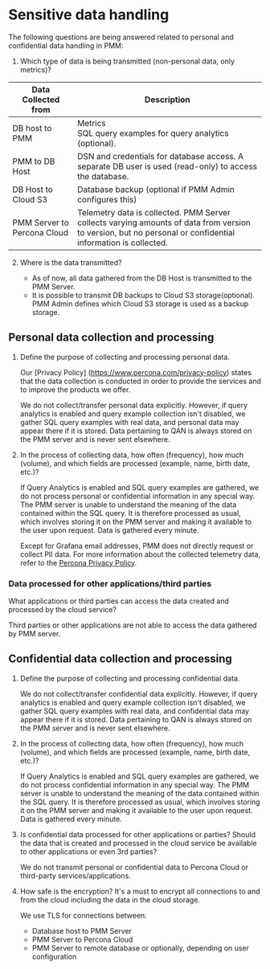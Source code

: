 # Sensitive data handling

The following questions are being answered related to personal and confidential data handling in PMM:

1. Which type of data is being transmitted (non-personal data, only metrics)?


| **Data Collected from**                                         | **Description**
| --------------------------------------------------------------- | ------------------------------------------------------
| DB host to PMM                                                  | Metrics <br /> SQL query examples for query analytics (optional).
| PMM to DB Host                                       | DSN and credentials for database access. A separate DB user is used (read-only) to access the database.
| DB Host to Cloud S3                                   | Database backup (optional if PMM Admin configures this)
| PMM Server to Percona Cloud                           |     Telemetry data is collected. PMM Server collects varying amounts of data from version to version, but no personal or confidential information is collected.



2. Where is the data transmitted?

    - As of now, all data gathered from the DB Host is transmitted to the PMM Server.
    - It is possible to transmit DB backups to Cloud S3 storage(optional). PMM Admin defines which Cloud S3 storage is used as a backup storage.

## Personal data collection and processing 

1. Define the purpose of collecting and processing personal data.

    Our [Privacy Policy] (https://www.percona.com/privacy-policy) states that the data collection is conducted in order to provide the services and to improve the products we offer.

    We do not collect/transfer personal data explicitly. However, if query analytics is enabled and query example collection isn't disabled, we gather SQL query examples with real data, and personal data may appear there if it is stored. Data pertaining to QAN is always stored on the PMM server and is never sent elsewhere.

2. In the process of collecting data, how often (frequency), how much (volume), and which fields are processed (example, name, birth date, etc.)?

    If Query Analytics is enabled and SQL query examples are gathered, we do not process personal or confidential information in any special way. The PMM server is unable to understand the meaning of the data contained within the SQL query. It is therefore processed as usual, which involves storing it on the PMM server and making it available to the user upon request. Data is gathered every minute.

    Except for Grafana email addresses, PMM does not directly request or collect PII data. For more information about the collected telemetry data, refer to the [Percona Privacy Policy](http://www.percona.com/privacy-policy/).

### Data processed for other applications/third parties

What applications or third parties can access the data created and processed by the cloud service?

Third parties or other applications are not able to access the data gathered by PMM server.

## Confidential data collection and processing 

1. Define the purpose of collecting and processing confidential data.

    We do not collect/transfer confidential data explicitly. However, if query analytics is enabled and query example collection isn't disabled, we gather SQL query examples with real data, and confidential data may appear there if it is stored. Data pertaining to QAN is always stored on the PMM server and is never sent elsewhere.

2. In the process of collecting data, how often (frequency), how much (volume), and which fields are processed (example, name, birth date, etc.)?

    If Query Analytics is enabled and SQL query examples are gathered, we do not process confidential information in any special way. The PMM server is unable to understand the meaning of the data contained within the SQL query. It is therefore processed as usual, which involves storing it on the PMM server and making it available to the user upon request. Data is gathered every minute.

3. Is confidential data processed for other applications or parties? Should the data that is created and processed in the cloud service be available to other applications or even 3rd parties?

    We do not transmit personal or confidential data to Percona Cloud or third-party services/applications.

4. How safe is the encryption? It's a must to encrypt all connections to and from the cloud including the data in the cloud storage.

    We use TLS for connections between:

    - Database host to PMM Server
    - PMM Server to Percona Cloud
    - PMM Server to remote database or optionally, depending on user configuration
